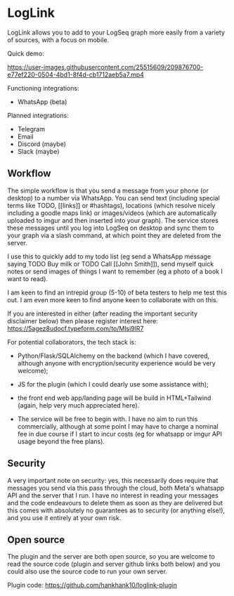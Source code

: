 # LogLink

LogLink allows you to add to your LogSeq graph more easily from a variety of sources, with a focus on mobile.

Quick demo:

https://user-images.githubusercontent.com/25515609/209876700-e77ef220-0504-4bd1-8f4d-cb1712aeb5a7.mp4


Functioning integrations:
- WhatsApp (beta)

Planned integrations:
- Telegram
- Email
- Discord (maybe)
- Slack (maybe)

## Workflow

The simple workflow is that you send a message from your phone (or desktop) to a number via WhatsApp. You can send text (including special terms like TODO, [[links]] or #hashtags), locations (which resolve nicely including a goodle maps link) or images/videos (which are automatically uploaded to imgur and then inserted into your graph). The service stores these messages until you log into LogSeq on desktop and sync them to your graph via a slash command, at which point they are deleted from the server.

I use this to quickly add to my todo list (eg send a WhatsApp message saying TODO Buy milk or TODO Call [[John Smith]]), send myself quick notes or send images of things I want to remember (eg a photo of a book I want to read).

I am keen to find an intrepid group (5-10) of beta testers to help me test this out. I am even more keen to find anyone keen to collaborate with on this.

If you are interested in either (after reading the important security disclaimer below) then please register interest here: https://5agez8udocf.typeform.com/to/Mlsi9lR7

For potential collaborators, the tech stack is:
- Python/Flask/SQLAlchemy on the backend (which I have covered, although anyone with encryption/security experience would be very welcome);
- JS for the plugin (which I could dearly use some assistance with);
- the front end web app/landing page will be build in HTML+Tailwind (again, help very much appreciated here).

- The service will be free to begin with. I have no aim to run this commercially, although at some point I may have to charge a nominal fee in due course if I start to incur costs (eg for whatsapp or imgur API usage beyond the free plans).

## Security
A  very important note on security: yes, this necessarily does require that messages you send via this pass through the cloud, both Meta's whatsapp API and the server that I run. I have no interest in reading your messages and the code endeavours to delete them as soon as they are delivered but this comes with absolutely no guarantees as to security (or anything else!), and you use it entirely at your own risk.

## Open source
The plugin and the server are both open source, so you are welcome to read the source code (plugin and server github links both below) and you could also use the source code to run your own server.

Plugin code: https://github.com/hankhank10/loglink-plugin
